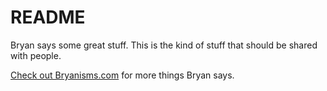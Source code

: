 # README

Bryan says some great stuff. This is the kind of stuff that should be shared with people.

[Check out Bryanisms.com](http://bryanisms.com/) for more things Bryan says.
